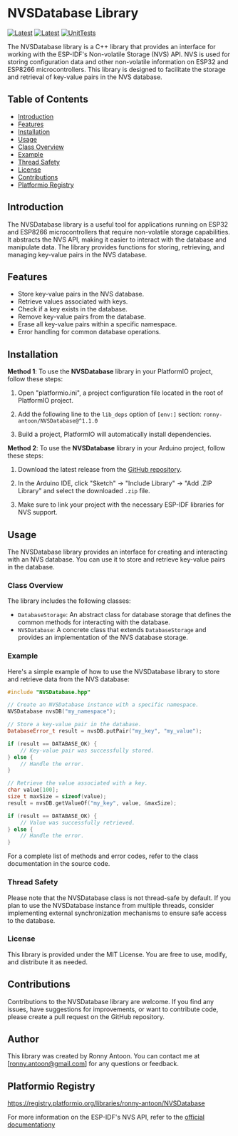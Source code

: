 # NVSDatabase Library

[![Latest](https://img.shields.io/github/v/tag/ronny-antoon/NVSDatabase?color=red&label=last+release)](https://github.com/ronny-antoon/NVSDatabase/releases)
[![Latest](https://badges.registry.platformio.org/packages/ronny-antoon/library/NVSDatabase.svg)](https://registry.platformio.org/libraries/ronny-antoon/NVSDatabase)
[![UnitTests](https://github.com/ronny-antoon/NVSDatabase/actions/workflows/build-and-test-embeded.yaml/badge.svg)](https://github.com/ronny-antoon/NVSDatabase/actions/workflows/build-and-test-embeded.yaml)

The NVSDatabase library is a C++ library that provides an interface for working with the ESP-IDF's Non-volatile Storage (NVS) API. NVS is used for storing configuration data and other non-volatile information on ESP32 and ESP8266 microcontrollers. This library is designed to facilitate the storage and retrieval of key-value pairs in the NVS database.

## Table of Contents
- [Introduction](#introduction)
- [Features](#features)
- [Installation](#installation)
- [Usage](#usage)
- [Class Overview](#class-overview)
- [Example](#example)
- [Thread Safety](#thread-safety)
- [License](#license)
- [Contributions](#contributions)
- [Platformio Registry](#platformio-registry)

## Introduction

The NVSDatabase library is a useful tool for applications running on ESP32 and ESP8266 microcontrollers that require non-volatile storage capabilities. It abstracts the NVS API, making it easier to interact with the database and manipulate data. The library provides functions for storing, retrieving, and managing key-value pairs in the NVS database.

## Features
- Store key-value pairs in the NVS database.
- Retrieve values associated with keys.
- Check if a key exists in the database.
- Remove key-value pairs from the database.
- Erase all key-value pairs within a specific namespace.
- Error handling for common database operations.

## Installation

**Method 1**:
To use the **NVSDatabase** library in your PlatformIO project, follow these steps:

1. Open "platformio.ini", a project configuration file located in the root of PlatformIO project.

2. Add the following line to the `lib_deps` option of `[env:]` section:
`ronny-antoon/NVSDatabase@^1.1.0`

3. Build a project, PlatformIO will automatically install dependencies.

**Method 2**:
To use the **NVSDatabase** library in your Arduino project, follow these steps:

1. Download the latest release from the [GitHub repository](https://github.com/ronny-antoon/NVSDatabase).

2. In the Arduino IDE, click "Sketch" -> "Include Library" -> "Add .ZIP Library" and select the downloaded `.zip` file.

3. Make sure to link your project with the necessary ESP-IDF libraries for NVS support.

## Usage

The NVSDatabase library provides an interface for creating and interacting with an NVS database. You can use it to store and retrieve key-value pairs in the database.

### Class Overview

The library includes the following classes:
- `DatabaseStorage`: An abstract class for database storage that defines the common methods for interacting with the database.
- `NVSDatabase`: A concrete class that extends `DatabaseStorage` and provides an implementation of the NVS database storage.

### Example

Here's a simple example of how to use the NVSDatabase library to store and retrieve data from the NVS database:

```cpp
#include "NVSDatabase.hpp"

// Create an NVSDatabase instance with a specific namespace.
NVSDatabase nvsDB("my_namespace");

// Store a key-value pair in the database.
DatabaseError_t result = nvsDB.putPair("my_key", "my_value");

if (result == DATABASE_OK) {
    // Key-value pair was successfully stored.
} else {
    // Handle the error.
}

// Retrieve the value associated with a key.
char value[100];
size_t maxSize = sizeof(value);
result = nvsDB.getValueOf("my_key", value, &maxSize);

if (result == DATABASE_OK) {
    // Value was successfully retrieved.
} else {
    // Handle the error.
}
```

For a complete list of methods and error codes, refer to the class documentation in the source code.

### Thread Safety

Please note that the NVSDatabase class is not thread-safe by default. If you plan to use the NVSDatabase instance from multiple threads, consider implementing external synchronization mechanisms to ensure safe access to the database.

### License

This library is provided under the MIT License. You are free to use, modify, and distribute it as needed.

## Contributions

Contributions to the NVSDatabase library are welcome. If you find any issues, have suggestions for improvements, or want to contribute code, please create a pull request on the GitHub repository.

## Author

This library was created by Ronny Antoon. You can contact me at [ronny.antoon@gmail.com] for any questions or feedback.

## Platformio Registry

https://registry.platformio.org/libraries/ronny-antoon/NVSDatabase

For more information on the ESP-IDF's NVS API, refer to the [official documentationy](https://docs.espressif.com/projects/esp-idf/en/latest/esp32/api-reference/storage/nvs_flash.html)